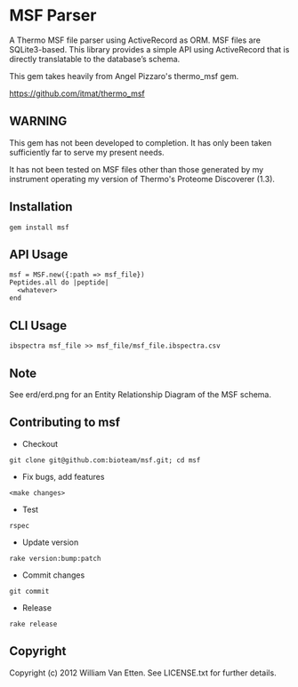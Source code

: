 # MSF Parser #

A Thermo MSF file parser using ActiveRecord as ORM.
MSF files are SQLite3-based.
This library provides a simple API using ActiveRecord that is directly translatable to the database’s schema.

This gem takes heavily from Angel Pizzaro's thermo_msf gem.

https://github.com/itmat/thermo_msf

## WARNING ##

This gem has not been developed to completion.
It has only been taken sufficiently far to serve my present needs.

It has not been tested on MSF files other than those generated by my instrument
operating my version of Thermo's Proteome Discoverer (1.3).

## Installation ##

    gem install msf

## API Usage ##

    msf = MSF.new({:path => msf_file})
    Peptides.all do |peptide|
      <whatever>
    end

## CLI Usage ##

    ibspectra msf_file >> msf_file/msf_file.ibspectra.csv

## Note ##

See erd/erd.png for an Entity Relationship Diagram of the MSF schema.

## Contributing to msf ##
 
* Checkout

`git clone git@github.com:bioteam/msf.git; cd msf`

* Fix bugs, add features

`<make changes>`

* Test

`rspec`

* Update version

`rake version:bump:patch`

* Commit changes

`git commit`

* Release

`rake release`
		
## Copyright ##

Copyright (c) 2012 William Van Etten. See LICENSE.txt for
further details.

